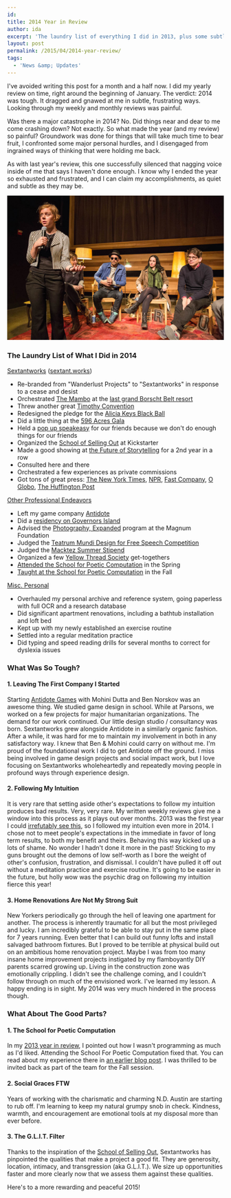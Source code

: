 ```yaml
---
id:
title: 2014 Year in Review
author: ida
excerpt: 'The laundry list of everything I did in 2013, plus some subtle observations about how I work and all the small things I was grateful for. '
layout: post
permalink: /2015/04/2014-year-review/
tags:
  - 'News &amp; Updates'
---
```


I've avoided writing this post for a month and a half now. I did my yearly review on time, right around the beginning of January. The verdict: 2014 was tough. It dragged and gnawed at me in subtle, frustrating ways. Looking through my weekly and monthly reviews was painful. 

Was there a major catastrophe in 2014? No. Did things near and dear to me come crashing down? Not exactly. So what made the year (and my review) so painful? Groundwork was done for things that will take much time to bear fruit, I confronted some major personal hurdles, and I disengaged from ingrained ways of thinking that were holding me back.

As with last year's review, this one successfully silenced that nagging voice inside of me that says I haven't done enough. I know why I ended the year so exhausted and frustrated, and I can claim my accomplishments, as quiet and subtle as they may be.

![Govenors Island Residency](/images/2015/Wanderlust-SchoolOfSellingOut-19sm.jpg)

### The Laundry List of What I Did in 2014

<span style="text-decoration: underline;">Sextantworks</span> ([sextant.works](http://sextant.works/))

 * Re-branded from "Wanderlust Projects" to "Sextantworks" in response to a cease and desist
 * Orchestrated [The Mambo](http://sextant.works/themambo) at the [last grand Borscht Belt resort](http://gothamist.com/2014/05/21/kutshers_photos.php)
  * Threw another great [Timothy Convention](https://twitter.com/hashtag/TimCon30?src=hash)
  * Redesigned the pledge for the [Alicia Keys Black Ball](http://keepachildalive.org/black-ball/)
  * Did a little thing at the [596 Acres Gala](http://596acres.org/donate/gala/)
  * Held a [pop up speakeasy](http://www.nytimes.com/2014/12/28/nyregion/they-say-art-is-dead-in-new-york-theyre-wrong.html?_r=0) for our friends because we don't do enough things for our friends
  * Organized the [School of Selling Out](http://sextant.works/sso/sellingout.php) at Kickstarter
  * Made a good showing at [the Future of Storytelling](http://futureofstorytelling.org/summit/) for a 2nd year in a row
  *  Consulted here and there
   * Orchestrated a few experiences as private commissions
   * Got tons of great press: [The New York Times](http://www.nytimes.com/2014/12/28/nyregion/they-say-art-is-dead-in-new-york-theyre-wrong.html), [NPR](http://www.npr.org/event/music/320741516/on-a-magical-mystery-tour-with-hassan-hakmoun), [Fast Company](http://www.fastcompany.com/3031330/innovation-agents/this-companys-business-plan-includes-trespassing), [O Globo](http://oglobo.globo.com/cultura/uma-noite-transformadora-em-sao-paulo-13981220), [The Huffington Post](http://www.huffingtonpost.com/2014/05/21/heres-what-happens-when-n_n_5319604.html)

<span style="text-decoration: underline;">Other Professional Endeavors</span>

* Left my game company [Antidote](http://playistheantidote.com/)
* Did a [residency on Governors Island](http://micro-un.org/)
* Advised the [Photography, Expanded](http://magnumfoundation.org/category/programs/photoex/) program at the Magnum Foundation
* Judged the [Teatrum Mundi Design for Free Speech Competition](http://designingforfreespeech.org/)
* Judged the [Macktez Summer Stipend](http://www.macktez.com/stipend/)
* Organized a few [Yellow Thread Society](http://yellowthreadsociety.org/) get-togethers
* [Attended the School for Poetic Computation](http://uncommonplaces.com/2014/06/school-poetic-computation/) in the Spring
* [Taught at the School for Poetic Computation](https://sfpc.hackpad.com/collection/rzM5ub4vZWm) in the Fall

<span style="text-decoration: underline;">Misc. Personal </span>

* Overhauled my personal archive and reference system, going paperless with full OCR and a research database
* Did significant apartment renovations, including a bathtub installation and loft bed
* Kept up with my newly established an exercise routine
* Settled into a regular meditation practice
* Did typing and speed reading drills for several months to correct for dyslexia issues

### What Was So Tough?

#### 1. Leaving The First Company I Started

Starting [Antidote Games](http://playistheantidote.com/) with Mohini Dutta and Ben Norskov was an awesome thing. We studied game design in school. While at Parsons, we worked on a few projects for major humanitarian organizations. The demand for our work continued. Our little design studio / consultancy was born. Sextantworks grew alongside Antidote in a similarly organic fashion. After a while, it was hard for me to maintain my involvement in both in any satisfactory way. I knew that Ben & Mohini could carry on without me. I'm proud of the foundational work I did to get Antidote off the ground. I miss being involved in game design projects and social impact work, but I love focusing on Sextantworks wholeheartedly and repeatedly moving people in profound ways through experience design. 

#### 2. Following My Intuition

It is very rare that setting aside other's expectations to follow my intuition produces bad results. Very, very rare. My written weekly reviews give me a window into this process as it plays out over months. 2013 was the first year I could [irrefutably see this](http://uncommonplaces.com/2014/01/2013-year-review/), so I followed my intuition even more in 2014. I chose not to meet people's expectations in the immediate in favor of long term results, to both my benefit and theirs. Behaving this way kicked up a lots of shame. No wonder I hadn't done it more in the past! Sticking to my guns brought out the demons of low self-worth as I bore the weight of other's confusion, frustration, and dismissal. I couldn't have pulled it off out without a meditation practice and exercise routine. It's going to be easier in the future, but holly wow was the psychic drag on following my intuition fierce this year!

#### 3. Home Renovations Are Not My Strong Suit

New Yorkers periodically go through the hell of leaving one apartment for another. The process is inherently traumatic for all but the most privileged and lucky. I am incredibly grateful to be able to stay put in the same place for 7 years running. Even better that I can build out funny lofts and install salvaged bathroom fixtures. But I proved to be terrible at physical build out on an ambitious home renovation project. Maybe I was from too many insane home improvement projects instigated by my flamboyantly DIY parents scarred growing up. Living in the construction zone was emotionally crippling. I didn't see the challenge coming, and I couldn't follow through on much of the envisioned work. I've learned my lesson. A happy ending is in sight. My 2014 was very much hindered in the process though. 

### What About The Good Parts?

#### 1. The School for Poetic Computation
In my [2013 year in review](http://uncommonplaces.com/2014/01/2013-year-review/), I pointed out how I wasn't programming as much as I'd liked. Attending the School For Poetic Computation fixed that. You can read about my experience there in [an earlier blog post](http://uncommonplaces.com/2014/06/school-poetic-computation/). I was thrilled to be invited back as part of the team for the Fall session. 

#### 2. Social Graces FTW
Years of working with the charismatic and charming N.D. Austin are starting to rub off. I'm learning to keep my natural grumpy snob in check. Kindness, warmth, and encouragement are emotional tools at my disposal more than ever before.

#### 3. The G.L.I.T. Filter
Thanks to the inspiration of the [School of Selling Out](http://sextant.works/sso/sellingout.php), Sextantworks has pinpointed the qualities that make a project a good fit. They are generosity, location, intimacy, and transgression (aka G.L.I.T.). We size up opportunities faster and more clearly now that we assess them against these qualities. 


Here's to a more rewarding and peaceful 2015!




